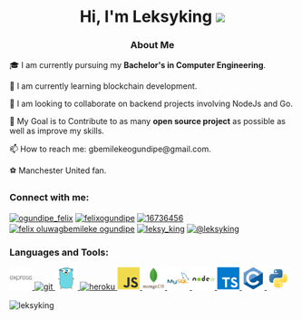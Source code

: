 <h1 align="center">Hi, I'm Leksyking <img src="https://github.com/TheDudeThatCode/TheDudeThatCode/blob/master/Assets/Hi.gif" width="29px"></h1>
<h3 align="center">About Me</h3>
    <p> 🎓 I am currently pursuing my <strong>Bachelor's in Computer Engineering</strong>.</p>
    <p> 🌱 I am currently learning blockchain development. </p>
    <p> 💞️ I am looking to collaborate on backend projects involving NodeJs and Go.</p>
    <p> 🎯 My Goal is to Contribute to as many <strong>open source project</strong> as possible as well as improve my skills.</p>
    <p> 📫 How to reach me: gbemilekeogundipe@gmail.com.  </p>
    <p> ⚽ Manchester United fan.

<h3 align="left">Connect with me:</h3>
<p align="left">
<a href="https://twitter.com/ogundipe_felix" target="blank"><img align="center" src="https://raw.githubusercontent.com/rahuldkjain/github-profile-readme-generator/master/src/images/icons/Social/twitter.svg" alt="ogundipe_felix" height="30" width="40" /></a>
<a href="https://linkedin.com/in/felixogundipe" target="blank"><img align="center" src="https://raw.githubusercontent.com/rahuldkjain/github-profile-readme-generator/master/src/images/icons/Social/linked-in-alt.svg" alt="felixogundipe" height="30" width="40" /></a>
<a href="https://stackoverflow.com/users/16736456" target="blank"><img align="center" src="https://raw.githubusercontent.com/rahuldkjain/github-profile-readme-generator/master/src/images/icons/Social/stack-overflow.svg" alt="16736456" height="30" width="40" /></a>
<a href="https://fb.com/felix oluwagbemileke ogundipe" target="blank"><img align="center" src="https://raw.githubusercontent.com/rahuldkjain/github-profile-readme-generator/master/src/images/icons/Social/facebook.svg" alt="felix oluwagbemileke ogundipe" height="30" width="40" /></a>
<a href="https://instagram.com/leksy_king" target="blank"><img align="center" src="https://raw.githubusercontent.com/rahuldkjain/github-profile-readme-generator/master/src/images/icons/Social/instagram.svg" alt="leksy_king" height="30" width="40" /></a>
<a href="https://hashnode.com/@leksyking" target="blank"><img align="center" src="https://raw.githubusercontent.com/rahuldkjain/github-profile-readme-generator/master/src/images/icons/Social/hashnode.svg" alt="@leksyking" height="30" width="40" /></a>
</p>
<h3 align="left">Languages and Tools:</h3>
<p align="left"> <a href="https://expressjs.com" target="_blank" rel="noreferrer"> <img src="https://raw.githubusercontent.com/devicons/devicon/master/icons/express/express-original-wordmark.svg" alt="express" width="40" height="40"/> </a> <a href="https://git-scm.com/" target="_blank" rel="noreferrer"> <img src="https://www.vectorlogo.zone/logos/git-scm/git-scm-icon.svg" alt="git" width="40" height="40"/> </a> <a href="https://golang.org" target="_blank" rel="noreferrer"> <img src="https://raw.githubusercontent.com/devicons/devicon/master/icons/go/go-original.svg" alt="go" width="40" height="40"/> </a> <a href="https://heroku.com" target="_blank" rel="noreferrer"> <img src="https://www.vectorlogo.zone/logos/heroku/heroku-icon.svg" alt="heroku" width="40" height="40"/> </a> <a href="https://developer.mozilla.org/en-US/docs/Web/JavaScript" target="_blank" rel="noreferrer"> <img src="https://raw.githubusercontent.com/devicons/devicon/master/icons/javascript/javascript-original.svg" alt="javascript" width="40" height="40"/> </a> <a href="https://www.mongodb.com/" target="_blank" rel="noreferrer"> <img src="https://raw.githubusercontent.com/devicons/devicon/master/icons/mongodb/mongodb-original-wordmark.svg" alt="mongodb" width="40" height="40"/> <a href="https://www.mysql.com" target="_blank" rel="noreferrer"> <img src="https://raw.githubusercontent.com/devicons/devicon/master/icons/mysql/mysql-original-wordmark.svg" alt="express" width="40" height="40"/> </a> <a href="https://nodejs.org" target="_blank" rel="noreferrer"> <img src="https://raw.githubusercontent.com/devicons/devicon/master/icons/nodejs/nodejs-original-wordmark.svg" alt="nodejs" width="40" height="40"/> </a> 
<a href="https://www.typescriptlang.org" target="_blank" rel="noreferrer"> <img src="https://raw.githubusercontent.com/devicons/devicon/master/icons/typescript/typescript-original.svg" alt="typescript" width="40" height="40"/> </a>
    <a href="https://en.wikipedia.org/wiki/C_(programming_language)" target="_blank" rel="noreferrer"> <img src="https://raw.githubusercontent.com/devicons/devicon/master/icons/c/c-original.svg" alt="go" width="40" height="40"/> </a>
    <a href="https://www.python.org" target="_blank" rel="noreferrer"> <img src="https://raw.githubusercontent.com/devicons/devicon/master/icons/python/python-original.svg" alt="go" width="40" height="40"/> </a></p>

<p><img align="center" src="https://github-readme-stats.vercel.app/api/top-langs?username=leksyking&show_icons=true&locale=en&layout=compact" alt="leksyking" /></p>

<!-- <p><img align="center" src="https://github-readme-streak-stats.herokuapp.com/?user=leksyking&" alt="leksyking" /></p> -->

<!-- <p align="center">
<img width="40%" src="https://github-readme-stats.vercel.app/api/top-langs?username=#your-username&show_icons=true&theme=dracula&title_color=ff8000&text_color=ffffff&bg_color=6a6a6a&locale=en&layout=compact&hide_border=true" alt="#your-username" /> 
<img width="48%" src="https://github-readme-stats.vercel.app/api?username=#your-username&show_icons=true&theme=dracula&title_color=ff8000&text_color=ffffff&bg_color=6a6a6a&locale=en&hide_border=true" alt="#your-username" />
<img width="48%" src="https://github-readme-streak-stats.herokuapp.com/?user=#your-username&theme=highcontrast&hide_border=true" alt="#your-username" />
</p>
# replace username with your own or change theme
![GitHub Activity Graph](https://activity-graph.herokuapp.com/graph?username=#your-username&theme=dracula&hide_border=true)
-->
<!---
leksyking/leksyking is a ✨ special ✨ repository because its `README.md` (this file) appears on your GitHub profile.
You can click the Preview link to take a look at your changes.
--->
